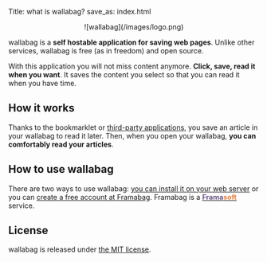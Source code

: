 Title: what is wallabag? 
save_as: index.html

<p style="text-align:center" markdown="1">
    ![wallabag](/images/logo.png)
</p>

wallabag is a **self hostable application for saving web pages**. Unlike other services, wallabag is free (as in freedom) and open source.

With this application you will not miss content anymore. **Click, save, read it when you want**. It saves the content you select so that you can read it when you have time.

## How it works

Thanks to the bookmarklet or [third-party applications](/pages/download-wallabag.html), you save an article in your wallabag to read it later. Then, when you open your wallabag, **you can comfortably read your articles**.

## How to use wallabag

There are two ways to use wallabag: [you can install it on your web server](/pages/download-wallabag.html) or you can [create a free account at Framabag](https://www.framabag.org/). Framabag is a [<span style="font-weight: bold; color: #6a5687;">Frama</span><span style="font-weight: bold; color: #eb7e41;">soft</span>](http://www.framasoft.net) service.

## License

wallabag is released under [the MIT license](http://en.wikipedia.org/wiki/MIT_License).

